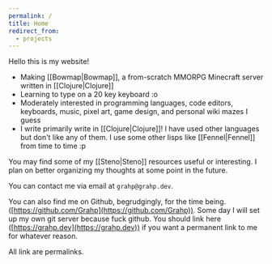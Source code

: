 ```yaml
---
permalink: /
title: Home
redirect_from:
  - projects
---
```

Hello this is my website!

- Making [[Bowmap|Bowmap]], a from-scratch MMORPG Minecraft server written in [[Clojure|Clojure]]
- Learning to type on a 20 key keyboard :o
- Moderately interested in programming languages, code editors, keyboards, music, pixel art, game design, and personal wiki mazes I guess
- I write primarily write in [[Clojure|Clojure]]! I have used other languages but don't like any of them. I use some other lisps like [[Fennel|Fennel]] from time to time :p

You may find some of my [[Steno|Steno]] resources useful or interesting. I plan on better organizing my thoughts at some point in the future.

You can contact me via email at `grahp@grahp.dev`.

You can also find me on Github, begrudgingly, for the time being. ([https://github.com/Grahp](https://github.com/Grahp)). Some day I will set up my own git server because fuck github.
You should link here ([https://grahp.dev](https://grahp.dev)) if you want a permanent link to me for whatever reason.


All link are permalinks.
